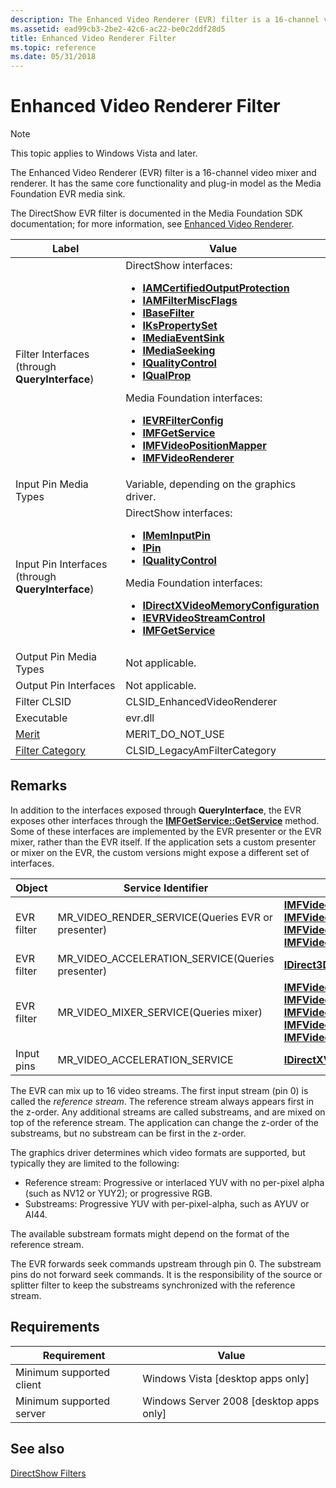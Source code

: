 ```yaml
---
description: The Enhanced Video Renderer (EVR) filter is a 16-channel video mixer and renderer. It has the same core functionality and plug-in model as the Media Foundation EVR media sink.
ms.assetid: ead99cb3-2be2-42c6-ac22-be0c2ddf28d5
title: Enhanced Video Renderer Filter
ms.topic: reference
ms.date: 05/31/2018
---
```


# Enhanced Video Renderer Filter

> [!Note]  
> This topic applies to Windows Vista and later.

 

The Enhanced Video Renderer (EVR) filter is a 16-channel video mixer and renderer. It has the same core functionality and plug-in model as the Media Foundation EVR media sink.

The DirectShow EVR filter is documented in the Media Foundation SDK documentation; for more information, see [Enhanced Video Renderer](../medfound/enhanced-video-renderer.md).




| Label | Value |
|--------|-------|
| Filter Interfaces (through <strong>QueryInterface</strong>) | DirectShow interfaces:<ul><li><a href="/windows/desktop/api/Strmif/nn-strmif-iamcertifiedoutputprotection"><strong>IAMCertifiedOutputProtection</strong></a></li><li><a href="/windows/desktop/api/Strmif/nn-strmif-iamfiltermiscflags"><strong>IAMFilterMiscFlags</strong></a></li><li><a href="/windows/desktop/api/Strmif/nn-strmif-ibasefilter"><strong>IBaseFilter</strong></a></li><li><a href="ikspropertyset.md"><strong>IKsPropertySet</strong></a></li><li><a href="/windows/desktop/api/Strmif/nn-strmif-imediaeventsink"><strong>IMediaEventSink</strong></a></li><li><a href="/windows/desktop/api/Strmif/nn-strmif-imediaseeking"><strong>IMediaSeeking</strong></a></li><li><a href="/windows/desktop/api/Strmif/nn-strmif-iqualitycontrol"><strong>IQualityControl</strong></a></li><li><a href="/previous-versions/windows/desktop/api/Amvideo/nn-amvideo-iqualprop"><strong>IQualProp</strong></a></li></ul>Media Foundation interfaces:<br /><ul><li><a href="/windows/desktop/api/evr/nn-evr-ievrfilterconfig"><strong>IEVRFilterConfig</strong></a></li><li><a href="/windows/desktop/api/mfidl/nn-mfidl-imfgetservice"><strong>IMFGetService</strong></a></li><li><a href="/windows/desktop/api/evr/nn-evr-imfvideopositionmapper"><strong>IMFVideoPositionMapper</strong></a></li><li><a href="/windows/desktop/api/evr/nn-evr-imfvideorenderer"><strong>IMFVideoRenderer</strong></a></li></ul> | 
| Input Pin Media Types | Variable, depending on the graphics driver. | 
| Input Pin Interfaces (through <strong>QueryInterface</strong>) | DirectShow interfaces:<ul><li><a href="/windows/desktop/api/Strmif/nn-strmif-imeminputpin"><strong>IMemInputPin</strong></a></li><li><a href="/windows/desktop/api/Strmif/nn-strmif-ipin"><strong>IPin</strong></a></li><li><a href="/windows/desktop/api/Strmif/nn-strmif-iqualitycontrol"><strong>IQualityControl</strong></a></li></ul>Media Foundation interfaces:<br /><ul><li><a href="/windows/desktop/api/dxva2api/nn-dxva2api-idirectxvideomemoryconfiguration"><strong>IDirectXVideoMemoryConfiguration</strong></a></li><li><a href="/windows/desktop/api/evr9/nn-evr9-ievrvideostreamcontrol"><strong>IEVRVideoStreamControl</strong></a></li><li><a href="/windows/desktop/api/mfidl/nn-mfidl-imfgetservice"><strong>IMFGetService</strong></a></li></ul> | 
| Output Pin Media Types | Not applicable. | 
| Output Pin Interfaces | Not applicable. | 
| Filter CLSID | CLSID_EnhancedVideoRenderer | 
| Executable | evr.dll | 
| <a href="merit.md">Merit</a> | MERIT_DO_NOT_USE | 
| <a href="filter-categories.md">Filter Category</a> | CLSID_LegacyAmFilterCategory | 




 

## Remarks

In addition to the interfaces exposed through **QueryInterface**, the EVR exposes other interfaces through the [**IMFGetService::GetService**](/windows/desktop/api/mfidl/nf-mfidl-imfgetservice-getservice) method. Some of these interfaces are implemented by the EVR presenter or the EVR mixer, rather than the EVR itself. If the application sets a custom presenter or mixer on the EVR, the custom versions might expose a different set of interfaces.



| Object     | Service Identifier                                              | Interfaces                                                                                                                                                                                                                                                                                                     |
|------------|-----------------------------------------------------------------|----------------------------------------------------------------------------------------------------------------------------------------------------------------------------------------------------------------------------------------------------------------------------------------------------------------|
| EVR filter | MR\_VIDEO\_RENDER\_SERVICE(Queries EVR or presenter)<br/> | [**IMFVideoDeviceID**](/windows/desktop/api/evr/nn-evr-imfvideodeviceid)<br/> [**IMFVideoDisplayControl**](/windows/desktop/api/evr/nn-evr-imfvideodisplaycontrol)<br/> [**IMFVideoPositionMapper**](/windows/desktop/api/evr/nn-evr-imfvideopositionmapper)<br/> [**IMFVideoPresenter**](/windows/desktop/api/evr/nn-evr-imfvideopresenter)<br/>                                                          |
| EVR filter | MR\_VIDEO\_ACCELERATION\_SERVICE(Queries presenter)<br/>  | [**IDirect3DDeviceManager9**](/windows/desktop/api/dxva2api/nn-dxva2api-idirect3ddevicemanager9)                                                                                                                                                                                                                                                      |
| EVR filter | MR\_VIDEO\_MIXER\_SERVICE(Queries mixer)<br/>             | [**IMFVideoDeviceID**](/windows/desktop/api/evr/nn-evr-imfvideodeviceid)<br/> [**IMFVideoMixerBitmap**](/windows/desktop/api/evr9/nn-evr9-imfvideomixerbitmap)<br/> [**IMFVideoMixerControl**](/windows/desktop/api/evr/nn-evr-imfvideomixercontrol)<br/> [**IMFVideoPositionMapper**](/windows/desktop/api/evr/nn-evr-imfvideopositionmapper)<br/> [**IMFVideoProcessor**](/windows/desktop/api/evr9/nn-evr9-imfvideoprocessor)<br/> |
| Input pins | MR\_VIDEO\_ACCELERATION\_SERVICE                                | [**IDirectXVideoMemoryConfiguration**](/windows/desktop/api/dxva2api/nn-dxva2api-idirectxvideomemoryconfiguration)                                                                                                                                                                                                                                    |



 

The EVR can mix up to 16 video streams. The first input stream (pin 0) is called the *reference stream*. The reference stream always appears first in the z-order. Any additional streams are called substreams, and are mixed on top of the reference stream. The application can change the z-order of the substreams, but no substream can be first in the z-order.

The graphics driver determines which video formats are supported, but typically they are limited to the following:

-   Reference stream: Progressive or interlaced YUV with no per-pixel alpha (such as NV12 or YUY2); or progressive RGB.
-   Substreams: Progressive YUV with per-pixel-alpha, such as AYUV or AI44.

The available substream formats might depend on the format of the reference stream.

The EVR forwards seek commands upstream through pin 0. The substream pins do not forward seek commands. It is the responsibility of the source or splitter filter to keep the substreams synchronized with the reference stream.

## Requirements



| Requirement | Value |
|-------------------------------------|------------------------------------------------------|
| Minimum supported client<br/> | Windows Vista \[desktop apps only\]<br/>       |
| Minimum supported server<br/> | Windows Server 2008 \[desktop apps only\]<br/> |



## See also

<dl> <dt>

[DirectShow Filters](directshow-filters.md)
</dt> </dl>

